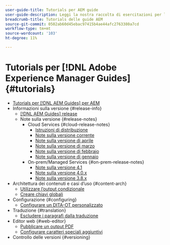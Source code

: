 ```yaml
---
user-guide-title: Tutorials per AEM guide
user-guide-description: Leggi la nostra raccolta di esercitazioni per le guide di Adobe Experience Manager.
breadcrumb-title: Tutorials delle guide AEM
source-git-commit: 0502ab60d45ebac97415b4ae44afc2763380a7cd
workflow-type: tm+mt
source-wordcount: '103'
ht-degree: 11%

---
```



# Tutorials per [!DNL Adobe Experience Manager Guides] {#tutorials}

+ [Tutorials per [!DNL AEM Guides] per AEM](overview.md)
+ Informazioni sulla versione {#release-info}
   + [[!DNL AEM Guides] release](./release-info/latest-release-info.md)
   + Note sulla versione {#release-notes}
      + Cloud Services {#cloud-release-notes}
         + [Istruzioni di distribuzione](./release-info/deploy-xml-on-aemaacs.md)
         + [Note sulla versione corrente](./release-info/release-notes-2022.5.0.md)
         + [Note sulla versione di aprile](./release-info/release-notes-2022.4.0.md)
         + [Note sulla versione di marzo](./release-info/release-notes-2022.3.0.md)
         + [Note sulla versione di febbraio](./release-info/release-notes-2022.2.0.md)
         + [Note sulla versione di gennaio](./release-info/release-notes-2022.1.0.md)
      + On-prem/Managed Services {#on-prem-release-notes}
         + [Note sulla versione 4.1](./release-info/release-notes-4.1.md)
         + [Note sulla versione 4.0.x](https://helpx.adobe.com/xml-documentation-for-experience-manager/release-note/release-notes-xml-documentation-solution-4-0.html)
         + [Note sulla versione 3.8.x](https://helpx.adobe.com/xml-documentation-for-experience-manager/release-note/release-notes-xml-documentation-solution-3-8.html)
+ Architettura dei contenuti e casi d’uso {#content-arch}
   + [Utilizzare l’output condizionale](./content-architecture/create-and-use-conditions.md)
   + [Creare chiavi globali](./content-architecture/create-global-keys.md)
+ Configurazione {#configuring}
   + [Configurare un DITA-OT personalizzato](./configuring/setup-a-custom-dita-ot.md)
+ Traduzione {#translation}
   + [Escludere i paragrafi dalla traduzione](./translation/exclude-paragraphs-from-translation.md)
+ Editor web {#web-editor}
   + [Pubblicare un output PDF](./web-editor/native-pdf-web-editor.md)
   + [Configurare caratteri speciali aggiuntivi](./web-editor/configure-additional-special-characters.md)
+ Controllo delle versioni {#versioning}
